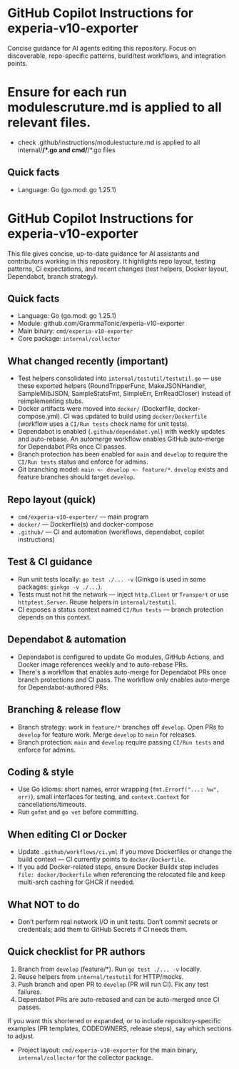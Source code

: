 # GitHub Copilot Instructions for experia-v10-exporter

Concise guidance for AI agents editing this repository. Focus on discoverable, repo-specific patterns, build/test workflows, and integration points.

# Ensure for each run modulescruture.md is applied to all relevant files.
- check .github/instructions/modulestucture.md is applied to all internal/**/*.go and cmd/**/*.go files

## Quick facts
- Language: Go (go.mod: go 1.25.1)
# GitHub Copilot Instructions for experia-v10-exporter

This file gives concise, up-to-date guidance for AI assistants and contributors working in this repository. It highlights repo layout, testing patterns, CI expectations, and recent changes (test helpers, Docker layout, Dependabot, branch strategy).

## Quick facts
- Language: Go (go.mod: go 1.25.1)
- Module: github.com/GrammaTonic/experia-v10-exporter
- Main binary: `cmd/experia-v10-exporter`
- Core package: `internal/collector`

## What changed recently (important)
- Test helpers consolidated into `internal/testutil/testutil.go` — use these exported helpers (RoundTripperFunc, MakeJSONHandler, SampleMibJSON, SampleStatsFmt, SimpleErr, ErrReadCloser) instead of reimplementing stubs.
- Docker artifacts were moved into `docker/` (Dockerfile, docker-compose.yml). CI was updated to build using `docker/Dockerfile` (workflow uses a `CI/Run tests` check name for unit tests).
- Dependabot is enabled (`.github/dependabot.yml`) with weekly updates and auto-rebase. An automerge workflow enables GitHub auto-merge for Dependabot PRs once CI passes.
- Branch protection has been enabled for `main` and `develop` to require the `CI/Run tests` status and enforce for admins.
- Git branching model: `main <- develop <- feature/*`. `develop` exists and feature branches should target `develop`.

## Repo layout (quick)
- `cmd/experia-v10-exporter/` — main program
- `docker/` — Dockerfile(s) and docker-compose
- `.github/` — CI and automation (workflows, dependabot, copilot instructions)

## Test & CI guidance
- Run unit tests locally: `go test ./... -v` (Ginkgo is used in some packages: `ginkgo -v ./...`).
- Tests must not hit the network — inject `http.Client` or `Transport` or use `httptest.Server`. Reuse helpers in `internal/testutil`.
- CI exposes a status context named `CI/Run tests` — branch protection depends on this context.

## Dependabot & automation
- Dependabot is configured to update Go modules, GitHub Actions, and Docker image references weekly and to auto-rebase PRs.
- There's a workflow that enables auto-merge for Dependabot PRs once branch protections and CI pass. The workflow only enables auto-merge for Dependabot-authored PRs.

## Branching & release flow
- Branch strategy: work in `feature/*` branches off `develop`. Open PRs to `develop` for feature work. Merge `develop` to `main` for releases.
- Branch protection: `main` and `develop` require passing `CI/Run tests` and enforce for admins.

## Coding & style
- Use Go idioms: short names, error wrapping (`fmt.Errorf("...: %w", err)`), small interfaces for testing, and `context.Context` for cancellations/timeouts.
- Run `gofmt` and `go vet` before committing.

## When editing CI or Docker
- Update `.github/workflows/ci.yml` if you move Dockerfiles or change the build context — CI currently points to `docker/Dockerfile`.
- If you add Docker-related steps, ensure Docker Buildx step includes `file: docker/Dockerfile` when referencing the relocated file and keep multi-arch caching for GHCR if needed.

## What NOT to do
- Don’t perform real network I/O in unit tests. Don’t commit secrets or credentials; add them to GitHub Secrets if CI needs them.

## Quick checklist for PR authors
1. Branch from `develop` (feature/*). Run `go test ./... -v` locally.
2. Reuse helpers from `internal/testutil` for HTTP/mocks.
3. Push branch and open PR to `develop` (PR will run CI). Fix any test failures.
4. Dependabot PRs are auto-rebased and can be auto-merged once CI passes.

If you want this shortened or expanded, or to include repository-specific examples (PR templates, CODEOWNERS, release steps), say which sections to adjust.
- Project layout: `cmd/experia-v10-exporter` for the main binary, `internal/collector` for the collector package.
